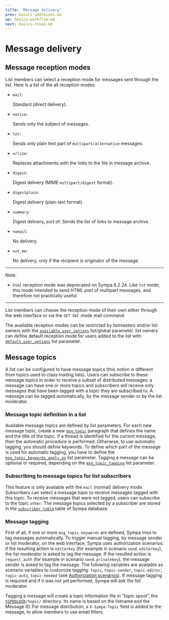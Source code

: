 ```yaml
---
title: 'Message delivery'
prev: basics-addresses.md
up: basics-workflow.md
next: basics-roles.md
---
```


Message delivery
================

Message reception modes
-----------------------

List members can select a reception mode for messages sent through the list.
Here is a list of the all reception modes:

  - `mail`:

    Standard (direct delivery).

  - `notice`:

    Sends only the subject of messages.

  - `txt`:

    Sends only plain text part of `multipart/alternative` messages.

  - `urlize`:

    Replaces attachments with the links to the file in message archive.

  - `digest`:

    Digest delivery (MIME `multipart/digest` format).

  - `digestplain`:

    Digest delivery (plain text format).

  - `summary`:

    Digest delivery, sort of: Sends the list of links to message archive.

  - `nomail`:

    No delivery.

  - `not_me`:

    No delivery, only if the recipient is originator of the message.

----
Note:

  * `html` reception mode was deprecated on Sympa 6.2.24. Like `txt` mode,
    this mode intended to send *HTML part* of multipart messages, and
    therefore not practically useful.

----

List members can choose the reception mode of their own either through the web
interface or via the `SET `*list*` `*mode* mail command.

The available reception modes can be restricted by listmasters and/or list
owners with the
[`available_user_options`](../man/list_config.5.md#available_user_options)
list/global parameter.  list owners can define default reception mode for
users added to the list with
[`default_user_options`](../man/list_config.5.md#default_user_options)
list parameter.

Message topics
--------------

A list can be configured to have message topics (this notion is different from topics used to class mailing lists). Users can subscribe to these message topics in order to receive a subset of distributed messages: a message can have one or more topics and subscribers will receive only messages that have been tagged with a topic they are subscribed to. A message can be tagged automatically, by the message sender or by the list moderator.

### Message topic definition in a list

Available message topics are defined by list parameters. For each new message topic, create a new [`msg_topic`](../man/list_config.5.md#msg_topic) paragraph that defines the name and the title of the topic. If a thread is identified for the current message, then the automatic procedure is performed. Otherwise, to use automatic tagging, you should define keywords. To define which part of the message is used for automatic tagging, you have to define the [`msg_topic_keywords_apply_on`](../man/list_config.5.md#msg_topic_keywords_apply_on) list parameter. Tagging a message can be optional or required, depending on the [`msg_topic_tagging`](../man/list_config.5.md#msg_topic_tagging) list parameter.

### Subscribing to message topics for list subscribers

This feature is only available with the `mail` (normal) delivery mode. Subscribers can select a message topic to receive messages tagged with this topic. To receive messages that were not tagged, users can subscribe to the topic `other`. The message topics selected by a subscriber are stored in the [`subscriber_table`](../man/sympa_database.5.md#subscriber_table) table of Sympa database.

### Message tagging

First of all, if one or more `msg_topic.keywords` are defined, Sympa tries to tag messages automatically. To trigger manual tagging, by message sender or list moderator, on the web interface, Sympa uses authorization scenarios: if the resulting action is `editorkey` (for example in scenario `send.editorkey`), the list moderator is asked to tag the message. If the resulted action is `request_auth` (for example in scenario `send.privatekey`), the message sender is asked to tag the message. The following variables are available as scenario variables to customize tagging: `topic`, `topic-sender`, `topic-editor`, `topic-auto`, `topic-needed` (see [Authorization scenarios](basics-scenarios.md)). If message tagging is required and if it was not yet performed, Sympa will ask the list moderator.

Tagging a message will create a topic information file in "topic spool", the [``$SPOOLDIR``](../layout.md#spooldir)`/topic/` directory. Its name is based on the listname and the Message ID. For message distribution, a `X-Sympa-Topic` field is added to the message, to allow members to use email filters.

